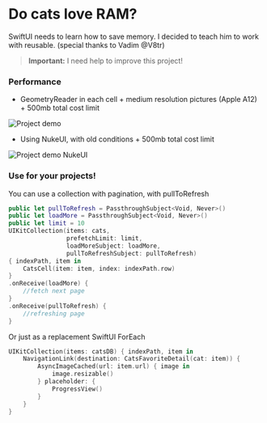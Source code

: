 # Do cats love RAM?
SwiftUI needs to learn how to save memory. I decided to teach him to work with reusable.
(special thanks to Vadim @V8tr)
> **Important:** I need help to improve this project!

### Performance
* GeometryReader in each cell + medium resolution pictures (Apple A12) + 500mb total cost limit

![Project demo](screenrecording.gif)

* Using NukeUI, with old conditions + 500mb total cost limit

![Project demo NukeUI](screenrecordingNukeUI.gif)

### Use for your projects!
You can use a collection with pagination, with pullToRefresh
```swift
public let pullToRefresh = PassthroughSubject<Void, Never>()
public let loadMore = PassthroughSubject<Void, Never>()
public let limit = 10
UIKitCollection(items: cats,
                prefetchLimit: limit,
                loadMoreSubject: loadMore,
                pullToRefreshSubject: pullToRefresh)
{ indexPath, item in
    CatsCell(item: item, index: indexPath.row)
}
.onReceive(loadMore) {
    //fetch next page
}
.onReceive(pullToRefresh) {
    //refreshing page
}
```

Or just as a replacement SwiftUI ForEach
```swift
UIKitCollection(items: catsDB) { indexPath, item in
    NavigationLink(destination: CatsFavoriteDetail(cat: item)) {
        AsyncImageCached(url: item.url) { image in
            image.resizable()
        } placeholder: {
            ProgressView()
        }
    }
}
```

